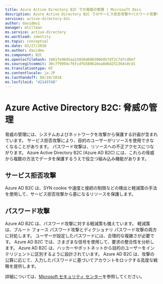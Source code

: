 ```yaml
---
title: Azure Active Directory B2C での脅威の管理 | Microsoft Docs
description: Azure Active Directory B2C でのサービス拒否攻撃やパスワード攻撃を検出して軽減する手法について説明します。
services: active-directory-b2c
author: davidmu1
manager: mtillman
ms.service: active-directory
ms.workload: identity
ms.topic: conceptual
ms.date: 03/27/2016
ms.author: davidmu
ms.component: B2C
ms.openlocfilehash: 1801fe9695aa15850d600300b957df2c7d7cd9ef
ms.sourcegitcommit: 30c7f9994cf6fcdfb580616ea8d6d251364c0cd1
ms.translationtype: HT
ms.contentlocale: ja-JP
ms.lasthandoff: 08/18/2018
ms.locfileid: "42143748"
---
```

# <a name="azure-active-directory-b2c-threat-management"></a>Azure Active Directory B2C: 脅威の管理

脅威の管理には、システムおよびネットワークを攻撃から保護する計画が含まれています。 サービス拒否攻撃により、目的のユーザーがリソースを使用できなくなることがあります。 パスワード攻撃は、リソースへの不正アクセスにつながります。 Azure Active Directory B2C (Azure AD B2C) には、これらの脅威から複数の方法でデータを保護するうえで役立つ組み込み機能があります。

## <a name="denial-of-service-attacks"></a>サービス拒否攻撃

Azure AD B2C は、SYN cookie や速度と接続の制限などの検出と軽減策の手法を使用して、サービス拒否攻撃から基になるリソースを保護します。

## <a name="password-attacks"></a>パスワード攻撃

Azure AD B2C は、パスワード攻撃に対する軽減策も備えています。 軽減策は、ブルート フォース パスワード攻撃とディクショナリ パスワード攻撃の両方に対処します。 ユーザーが設定したパスワードには、合理的な複雑さが必要です。 Azure AD B2C では、さまざまな信号を使用して、要求の整合性を分析します。 Azure AD B2C は、ハッカーやボットネットから目的のユーザーをインテリジェントに区別するように設計されています。 Azure AD B2C は、攻撃の公算に応じて、入力したパスワードに基づいてアカウントをロックする高度な戦略を提供します。

詳細については、[Microsoft セキュリティ センター](https://www.microsoft.com/trustcenter/default.aspx)を参照してください。
